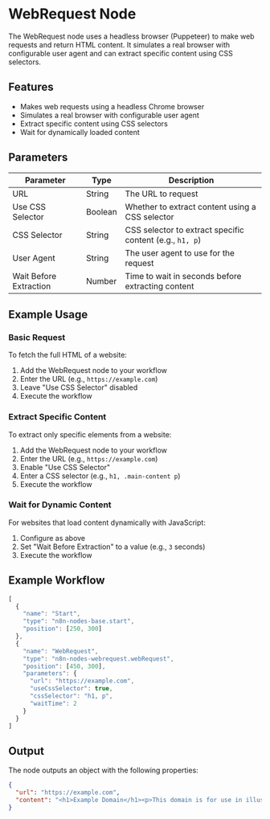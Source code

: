 # WebRequest Node

The WebRequest node uses a headless browser (Puppeteer) to make web requests and return HTML content. It simulates a real browser with configurable user agent and can extract specific content using CSS selectors.

## Features

- Makes web requests using a headless Chrome browser
- Simulates a real browser with configurable user agent
- Extract specific content using CSS selectors
- Wait for dynamically loaded content

## Parameters

| Parameter | Type | Description |
| --------- | ---- | ----------- |
| URL | String | The URL to request |
| Use CSS Selector | Boolean | Whether to extract content using a CSS selector |
| CSS Selector | String | CSS selector to extract specific content (e.g., `h1, p`) |
| User Agent | String | The user agent to use for the request |
| Wait Before Extraction | Number | Time to wait in seconds before extracting content |

## Example Usage

### Basic Request

To fetch the full HTML of a website:

1. Add the WebRequest node to your workflow
2. Enter the URL (e.g., `https://example.com`)
3. Leave "Use CSS Selector" disabled
4. Execute the workflow

### Extract Specific Content

To extract only specific elements from a website:

1. Add the WebRequest node to your workflow
2. Enter the URL (e.g., `https://example.com`)
3. Enable "Use CSS Selector"
4. Enter a CSS selector (e.g., `h1, .main-content p`)
5. Execute the workflow

### Wait for Dynamic Content

For websites that load content dynamically with JavaScript:

1. Configure as above
2. Set "Wait Before Extraction" to a value (e.g., `3` seconds)
3. Execute the workflow

## Example Workflow

```javascript
[
  {
    "name": "Start",
    "type": "n8n-nodes-base.start",
    "position": [250, 300]
  },
  {
    "name": "WebRequest",
    "type": "n8n-nodes-webrequest.webRequest",
    "position": [450, 300],
    "parameters": {
      "url": "https://example.com",
      "useCssSelector": true,
      "cssSelector": "h1, p",
      "waitTime": 2
    }
  }
]
```

## Output

The node outputs an object with the following properties:

```json
{
  "url": "https://example.com",
  "content": "<h1>Example Domain</h1><p>This domain is for use in illustrative examples in documents...</p>"
}
``` 